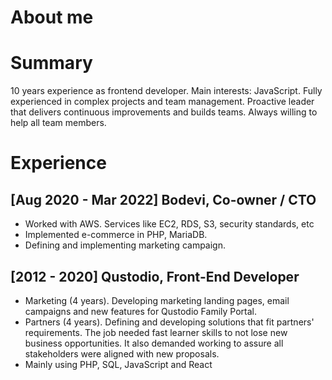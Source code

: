 # About me

# Summary

10 years experience as frontend developer. Main interests: JavaScript. Fully experienced in complex projects and team management. Proactive leader that delivers continuous improvements and builds teams. Always willing to help all team members.

# Experience

## [Aug 2020 - Mar 2022]  Bodevi, Co-owner / CTO

- Worked with AWS. Services like EC2, RDS, S3, security standards, etc
- Implemented e-commerce in PHP, MariaDB.
- Defining and implementing marketing campaign.

## [2012 - 2020] Qustodio, Front-End Developer

- Marketing (4 years). Developing marketing landing pages, email campaigns and new features for Qustodio Family Portal.
- Partners (4 years). Defining and developing solutions that fit partners' requirements. The job needed fast learner skills to not lose new business opportunities. It also demanded working to assure all stakeholders were aligned with new proposals.
- Mainly using PHP, SQL, JavaScript and React
